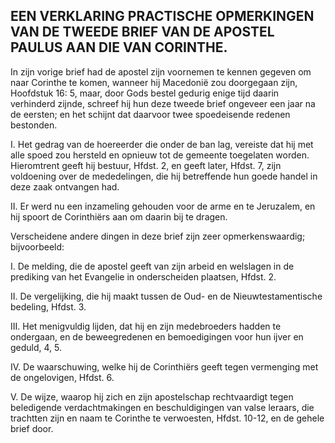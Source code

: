 ## EEN VERKLARING PRACTISCHE OPMERKINGEN VAN DE TWEEDE BRIEF VAN DE APOSTEL PAULUS AAN DIE VAN CORINTHE.

In zijn vorige brief had de apostel zijn voornemen te kennen gegeven om naar Corinthe te komen, wanneer hij Macedonië zou doorgegaan zijn, Hoofdstuk 16: 5, maar, door Gods bestel gedurig enige tijd daarin verhinderd zijnde, schreef hij hun deze tweede brief ongeveer een jaar na de eersten; en het schijnt dat daarvoor twee spoedeisende redenen bestonden. 

I. Het gedrag van de hoereerder die onder de ban lag, vereiste dat hij met alle spoed zou hersteld en opnieuw tot de gemeente toegelaten worden. Hieromtrent geeft hij bestuur, Hfdst. 2, en geeft later, Hfdst. 7, zijn voldoening over de mededelingen, die hij betreffende hun goede handel in deze zaak ontvangen had.  

II. Er werd nu een inzameling gehouden voor de arme en te Jeruzalem, en hij spoort de Corinthiërs aan om daarin bij te dragen.

Verscheidene andere dingen in deze brief zijn zeer opmerkenswaardig; bijvoorbeeld:  

I. De melding, die de apostel geeft van zijn arbeid en welslagen in de prediking van het Evangelie in onderscheiden plaatsen, Hfdst. 2.  

II. De vergelijking, die hij maakt tussen de Oud- en de Nieuwtestamentische bedeling, Hfdst. 3.  

III. Het menigvuldig lijden, dat hij en zijn medebroeders hadden te ondergaan, en de beweegredenen en bemoedigingen voor hun ijver en geduld, 4, 5.  

IV. De waarschuwing, welke hij de Corinthiërs geeft tegen vermenging met de ongelovigen, Hfdst. 6.  

V. De wijze, waarop hij zich en zijn apostelschap rechtvaardigt tegen beledigende verdachtmakingen en beschuldigingen van valse leraars, die trachtten zijn en naam te Corinthe te verwoesten, Hfdst. 10-12, en de gehele brief door.

